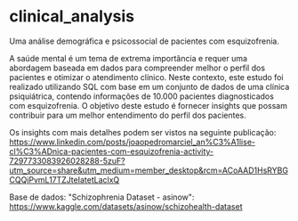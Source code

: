 # clinical_analysis
Uma análise demográfica e psicossocial de pacientes com esquizofrenia.

A saúde mental é um tema de extrema importância e requer uma abordagem baseada em dados para compreender melhor o perfil dos pacientes e otimizar o atendimento clínico. 
Neste contexto, este estudo foi realizado utilizando SQL com base em um conjunto de dados de uma clínica psiquiátrica, contendo informações de 10.000 pacientes diagnosticados com esquizofrenia.
O objetivo deste estudo é fornecer insights que possam contribuir para um melhor entendimento do perfil dos pacientes.

Os insights com mais detalhes podem ser vistos na seguinte publicação: https://www.linkedin.com/posts/joaopedromarciel_an%C3%A1lise-cl%C3%ADnica-pacientes-com-esquizofrenia-activity-7297733083926028288-5zuF?utm_source=share&utm_medium=member_desktop&rcm=ACoAAD1HsRYBGCQQjPvmL17TZJteIatetLaclxQ

Base de dados: "Schizophrenia Dataset - asinow": https://www.kaggle.com/datasets/asinow/schizohealth-dataset
